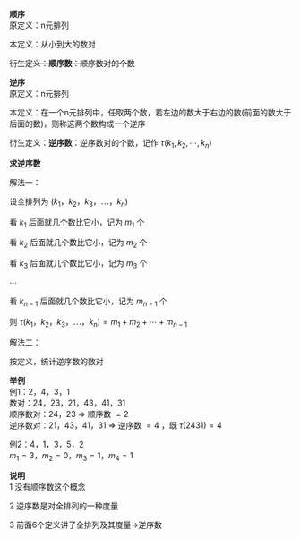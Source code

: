 **顺序**  
原定义：n元排列  
  
本定义：从小到大的数对  
  
~~衍生定义：**顺序数**：顺序数对的个数~~  
  
**逆序**  
原定义：n元排列  
  
本定义：在一个n元排列中，任取两个数，若左边的数大于右边的数(前面的数大于后面的数)，则称这两个数构成一个逆序  
  
衍生定义：**逆序数**：逆序数对的个数，记作 $\tau{(k_1,k_2,\cdots,k_n)}$  
  
**求逆序数**  
  
解法一：  
  
设全排列为 $(k_1，k_2，k_3，\cdots，k_n)$  
  
看 $k_1$ 后面就几个数比它小，记为 $m_1$ 个  
  
看 $k_2$ 后面就几个数比它小，记为 $m_2$ 个  
  
看 $k_3$ 后面就几个数比它小，记为 $m_3$ 个  
  
 $\cdots$  
  
看 $k_{n-1}$ 后面就几个数比它小，记为 $m_{n-1}$ 个  
  
则 $\tau{(k_1，k_2，k_3，\cdots，k_n)}=m_1+m_2+\cdots+m_{n-1}$  
  
解法二：  
  
按定义，统计逆序数的数对  
  
**举例**  
例1：2，4，3，1  
数对：24，23，21，43，41，31  
顺序数对：24，23 $\Rightarrow$ 顺序数 $=2$  
逆序数对：21，43，41，31 $\Rightarrow$ 逆序数 $=4$ ，既 $\tau(2431)=4$  
  
例2：4，1，3，5，2  
 $m_1=3，m_2=0，m_3=1，m_4=1$  
  
**说明**  
1 没有顺序数这个概念  
  
2 逆序数是对全排列的一种度量  
  
3 前面6个定义讲了全排列及其度量→逆序数  
